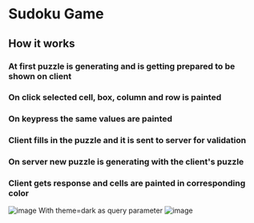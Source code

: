 # Sudoku Game

## How it works

### At first puzzle is generating and is getting prepared to be shown on client 
### On click selected cell, box, column and row is painted 
### On keypress the same values are painted
### Client fills in the puzzle and it is sent to server for validation 
### On server new puzzle is generating with the client's puzzle 
### Client gets response and cells are painted in corresponding color 
![image](https://user-images.githubusercontent.com/105970406/174116298-aa2e6ba8-45a4-4c40-bd7f-30d4d062ec69.png)
With theme=dark as query parameter
![image](https://user-images.githubusercontent.com/105970406/174118647-8df4ce79-6545-4867-b5b6-b4cf77fb6db4.png)
